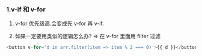### 1.v-if 和 v-for

1.  v-for 优先级高.会变成先 v-for 再 v-if.

2.  如果一定要用类似的逻辑怎么办?
    => 在 v-for 里面用 filter 过滤

```js
<button v-for='d in arr.filter(item => item % 2 === 0)'>{{ d }}</button>
```
